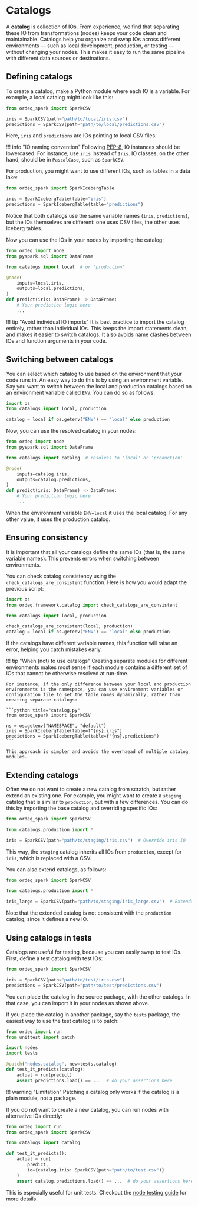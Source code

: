 # Catalogs

A **catalog** is collection of IOs.
From experience, we find that separating these IO from transformations (nodes) keeps your code clean and maintainable.
Catalogs help you organize and swap IOs across different environments — such as local development, production, or testing — without changing your nodes.
This makes it easy to run the same pipeline with different data sources or destinations.

## Defining catalogs

To create a catalog, make a Python module where each IO is a variable. For example, a local catalog might look like this:

```python title="catalogs/local.py"
from ordeq_spark import SparkCSV

iris = SparkCSV(path="path/to/local/iris.csv")
predictions = SparkCSV(path="path/to/local/predictions.csv")
```

Here, `iris` and `predictions` are IOs pointing to local CSV files.

!!! info "IO naming convention"
    Following [PEP-8](https://peps.python.org/pep-0008/#function-and-variable-names), IO instances should be lowercased.
    For instance, use `iris` instead of `Iris`.
    IO classes, on the other hand, should be in `PascalCase`, such as `SparkCSV`.

For production, you might want to use different IOs, such as tables in a data lake:

```python title="catalogs/production.py"
from ordeq_spark import SparkIcebergTable

iris = SparkIcebergTable(table="iris")
predictions = SparkIcebergTable(table="predictions")
```

Notice that both catalogs use the same variable names (`iris`, `predictions`), but the IOs themselves are different:
one uses CSV files, the other uses Iceberg tables.

Now you can use the IOs in your nodes by importing the catalog:

```python title="nodes.py"
from ordeq import node
from pyspark.sql import DataFrame

from catalogs import local  # or 'production'

@node(
    inputs=local.iris,
    outputs=local.predictions,
)
def predict(iris: DataFrame) -> DataFrame:
    # Your prediction logic here
    ...

```

!!! tip "Avoid individual IO imports"
    It is best practice to import the catalog entirely, rather than individual IOs.
    This keeps the import statements clean, and makes it easier to switch catalogs.
    It also avoids name clashes between IOs and function arguments in your code.

## Switching between catalogs

You can select which catalog to use based on the environment that your code runs in.
An easy way to do this is by using an environment variable.
Say you want to switch between the local and production catalogs based on an environment variable called `ENV`.
You can do so as follows:

```python title="catalogs/__init__.py"
import os
from catalogs import local, production

catalog = local if os.getenv("ENV") == "local" else production
```

Now, you can use the resolved catalog in your nodes:

```python title="nodes.py"
from ordeq import node
from pyspark.sql import DataFrame

from catalogs import catalog  # resolves to 'local' or 'production'

@node(
    inputs=catalog.iris,
    outputs=catalog.predictions,
)
def predict(iris: DataFrame) -> DataFrame:
    # Your prediction logic here
    ...

```

When the environment variable `ENV=local` it uses the local catalog.
For any other value, it uses the production catalog.

## Ensuring consistency

It is important that all your catalogs define the same IOs (that is, the same variable names).
This prevents errors when switching between environments.

You can check catalog consistency using the `check_catalogs_are_consistent` function.
Here is how you would adapt the previous script:

```python title="catalogs/__init__.py"  hl_lines="2 6"
import os
from ordeq.framework.catalog import check_catalogs_are_consistent

from catalogs import local, production

check_catalogs_are_consistent(local, production)
catalog = local if os.getenv("ENV") == "local" else production
```

If the catalogs have different variable names, this function will raise an error, helping you catch mistakes early.

!!! tip "When (not) to use catalogs"
    Creating separate modules for different environments makes most sense if each module contains a different set of IOs that cannot be otherwise resolved at run-time.

    For instance, if the only difference between your local and production environments is the namespace, you can use environment variables or configuration file to set the table names dynamically, rather than creating separate catalogs:

    ```python title="catalog.py"
    from ordeq_spark import SparkCSV

    ns = os.getenv("NAMESPACE", "default")
    iris = SparkIcebergTable(table=f"{ns}.iris")
    predictions = SparkIcebergTable(table=f"{ns}.predictions")
    ```

    This approach is simpler and avoids the overhaead of multiple catalog modules.

## Extending catalogs

Often we do not want to create a new catalog from scratch, but rather extend an existing one.
For example, you might want to create a `staging` catalog that is similar to `production`, but with a few differences.
You can do this by importing the base catalog and overriding specific IOs:

```python title="catalogs/staging.py" hl_lines="5"
from ordeq_spark import SparkCSV

from catalogs.production import *

iris = SparkCSV(path="path/to/staging/iris.csv")  # Override iris IO
```

This way, the `staging` catalog inherits all IOs from `production`, except for `iris`, which is replaced with a CSV.

You can also extend catalogs, as follows:

```python title="catalogs/staging.py"  hl_lines="5"
from ordeq_spark import SparkCSV

from catalogs.production import *

iris_large = SparkCSV(path="path/to/staging/iris_large.csv")  # Extends with a new IO
```

Note that the extended catalog is not consistent with the `production` catalog, since it defines a new IO.

## Using catalogs in tests

Catalogs are useful for testing, because you can easily swap to test IOs.
First, define a test catalog with test IOs:

```python
from ordeq_spark import SparkCSV

iris = SparkCSV(path="path/to/test/iris.csv")
predictions = SparkCSV(path="path/to/test/predictions.csv")
```

You can place the catalog in the source package, with the other catalogs.
In that case, you can import it in your nodes as shown above.

If you place the catalog in another package, say the `tests` package, the easiest way to use the test catalog is to patch:

```python title="test_nodes.py"
from ordeq import run
from unittest import patch

import nodes
import tests

@patch("nodes.catalog", new=tests.catalog)
def test_it_predicts(catalog):
    actual = run(predict)
    assert predictions.load() == ...  # do your assertions here
```

!!! warning "Limitation"
    Patching a catalog only works if the catalog is a plain module, not a package.

If you do not want to create a new catalog, you can run nodes with alternative IOs directly:

```python title="test_nodes.py"
from ordeq import run
from ordeq_spark import SparkCSV

from catalogs import catalog

def test_it_predicts():
    actual = run(
        predict,
        io={catalog.iris: SparkCSV(path="path/to/test.csv")}
    )
    assert catalog.predictions.load() == ...  # do your assertions here
```

This is especially useful for unit tests.
Checkout the [node testing guide][node-testing] for more details.

[node-testing]: ../../guides/testing_nodes.md
